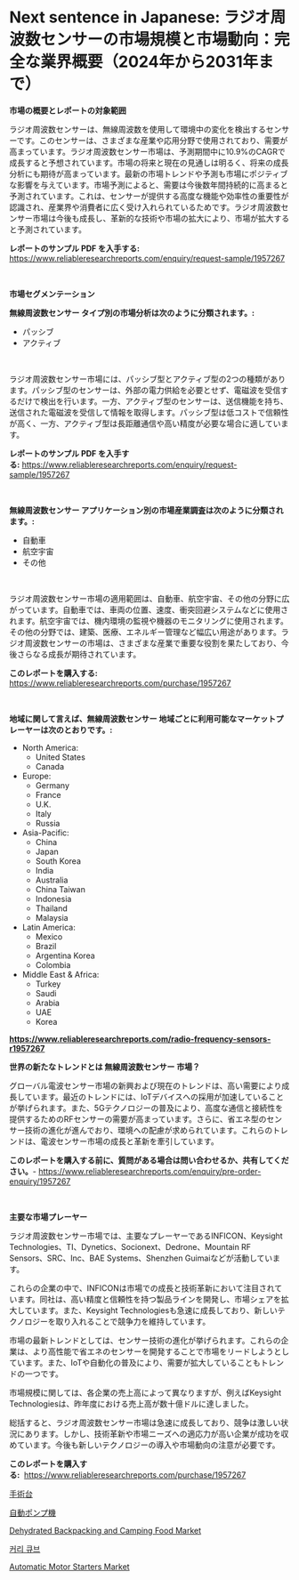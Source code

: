 <p><h1>Next sentence in Japanese:
ラジオ周波数センサーの市場規模と市場動向：完全な業界概要（2024年から2031年まで）</h1></p><p><strong>市場の概要とレポートの対象範囲</strong></p>
<p><p>ラジオ周波数センサーは、無線周波数を使用して環境中の変化を検出するセンサーです。このセンサーは、さまざまな産業や応用分野で使用されており、需要が高まっています。ラジオ周波数センサー市場は、予測期間中に10.9%のCAGRで成長すると予想されています。市場の将来と現在の見通しは明るく、将来の成長分析にも期待が高まっています。最新の市場トレンドや予測も市場にポジティブな影響を与えています。市場予測によると、需要は今後数年間持続的に高まると予測されています。これは、センサーが提供する高度な機能や効率性の重要性が認識され、産業界や消費者に広く受け入れられているためです。ラジオ周波数センサー市場は今後も成長し、革新的な技術や市場の拡大により、市場が拡大すると予測されています。</p></p>
<p><strong>レポートのサンプル PDF を入手する:</strong> <a href="https://www.reliableresearchreports.com/enquiry/request-sample/1957267">https://www.reliableresearchreports.com/enquiry/request-sample/1957267</a></p>
<p>&nbsp;</p>
<p><strong>市場セグメンテーション</strong></p>
<p><strong>無線周波数センサー タイプ別の市場分析は次のように分類されます。:</strong></p>
<p><ul><li>パッシブ</li><li>アクティブ</li></ul></p>
<p>&nbsp;</p>
<p><p>ラジオ周波数センサー市場には、パッシブ型とアクティブ型の2つの種類があります。パッシブ型のセンサーは、外部の電力供給を必要とせず、電磁波を受信するだけで検出を行います。一方、アクティブ型のセンサーは、送信機能を持ち、送信された電磁波を受信して情報を取得します。パッシブ型は低コストで信頼性が高く、一方、アクティブ型は長距離通信や高い精度が必要な場合に適しています。</p></p>
<p><strong>レポートのサンプル PDF を入手する:</strong>&nbsp;<a href="https://www.reliableresearchreports.com/enquiry/request-sample/1957267">https://www.reliableresearchreports.com/enquiry/request-sample/1957267</a></p>
<p>&nbsp;</p>
<p><strong> 無線周波数センサー アプリケーション別の市場産業調査は次のように分類されます。:</strong></p>
<p><ul><li>自動車</li><li>航空宇宙</li><li>その他</li></ul></p>
<p>&nbsp;</p>
<p><p>ラジオ周波数センサー市場の適用範囲は、自動車、航空宇宙、その他の分野に広がっています。自動車では、車両の位置、速度、衝突回避システムなどに使用されます。航空宇宙では、機内環境の監視や機器のモニタリングに使用されます。その他の分野では、建築、医療、エネルギー管理など幅広い用途があります。ラジオ周波数センサーの市場は、さまざまな産業で重要な役割を果たしており、今後さらなる成長が期待されています。</p></p>
<p><strong>このレポートを購入する:</strong>&nbsp; <a href="https://www.reliableresearchreports.com/purchase/1957267">https://www.reliableresearchreports.com/purchase/1957267</a></p>
<p>&nbsp;</p>
<p><strong>地域に関して言えば、無線周波数センサー 地域ごとに利用可能なマーケットプレーヤーは次のとおりです。:</strong></p>
<p><ul>
    <li>
        North America:
        <ul>
            <li>United States</li>
            <li>Canada</li>
        </ul>
    </li>
    <li>
        Europe:
        <ul>
            <li>Germany</li>
            <li>France</li>
            <li>U.K.</li>
            <li>Italy</li>
            <li>Russia</li>
        </ul>
    </li>
    <li>
        Asia-Pacific:
        <ul>
            <li>China</li>
            <li>Japan</li>
            <li>South Korea</li>
            <li>India</li>
            <li>Australia</li>
            <li>China Taiwan</li>
            <li>Indonesia</li>
            <li>Thailand</li>
            <li>Malaysia</li>
        </ul>
    </li>
    <li>
        Latin America:
        <ul>
            <li>Mexico</li>
            <li>Brazil</li>
            <li>Argentina Korea</li>
            <li>Colombia</li>
        </ul>
    </li>
    <li>
        Middle East & Africa:
        <ul>
            <li>Turkey</li>
            <li>Saudi</li>
            <li>Arabia</li>
            <li>UAE</li>
            <li>Korea</li>
        </ul>
    </li>
    </ul></p>
<p><strong><a href="https://www.reliableresearchreports.com/radio-frequency-sensors-r1957267">https://www.reliableresearchreports.com/radio-frequency-sensors-r1957267</a></strong>&nbsp;</p>
<p><strong>世界の新たなトレンドとは 無線周波数センサー 市場？</strong></p>
<p><p>グローバル電波センサー市場の新興および現在のトレンドは、高い需要により成長しています。最近のトレンドには、IoTデバイスへの採用が加速していることが挙げられます。また、5Gテクノロジーの普及により、高度な通信と接続性を提供するためのRFセンサーの需要が高まっています。さらに、省エネ型のセンサー技術の進化が進んでおり、環境への配慮が求められています。これらのトレンドは、電波センサー市場の成長と革新を牽引しています。</p></p>
<p><strong>このレポートを購入する前に、質問がある場合は問い合わせるか、共有してください。</strong>- <a href="https://www.reliableresearchreports.com/enquiry/pre-order-enquiry/1957267">https://www.reliableresearchreports.com/enquiry/pre-order-enquiry/1957267</a></p>
<p>&nbsp;</p>
<p><strong>主要な市場プレーヤー</strong></p>
<p><p>ラジオ周波数センサー市場では、主要なプレーヤーであるINFICON、Keysight Technologies、TI、Dynetics、Socionext、Dedrone、Mountain RF Sensors、SRC、Inc、BAE Systems、Shenzhen Guimaiなどが活動しています。</p><p>これらの企業の中で、INFICONは市場での成長と技術革新において注目されています。同社は、高い精度と信頼性を持つ製品ラインを開発し、市場シェアを拡大しています。また、Keysight Technologiesも急速に成長しており、新しいテクノロジーを取り入れることで競争力を維持しています。</p><p>市場の最新トレンドとしては、センサー技術の進化が挙げられます。これらの企業は、より高性能で省エネのセンサーを開発することで市場をリードしようとしています。また、IoTや自動化の普及により、需要が拡大していることもトレンドの一つです。</p><p>市場規模に関しては、各企業の売上高によって異なりますが、例えばKeysight Technologiesは、昨年度における売上高が数十億ドルに達しました。</p><p>総括すると、ラジオ周波数センサー市場は急速に成長しており、競争は激しい状況にあります。しかし、技術革新や市場ニーズへの適応力が高い企業が成功を収めています。今後も新しいテクノロジーの導入や市場動向の注意が必要です。</p></p>
<p><strong>このレポートを購入する:</strong>&nbsp;&nbsp;<a href="https://www.reliableresearchreports.com/purchase/1957267">https://www.reliableresearchreports.com/purchase/1957267</a></p>
<p><p><a href="https://github.com/zoetazuur/Market-Research-Report-List-1/blob/main/569160119660.md">手術台</a></p><p><a href="https://medium.com/@dylancoleman70/%E8%87%AA%E5%8B%95%E3%83%9D%E3%83%B3%E3%83%97%E6%A9%9F%E5%B8%82%E5%A0%B4-%E7%A8%AE%E9%A1%9E-%E7%94%A8%E9%80%94-%E5%9C%B0%E7%90%86%E3%81%AB%E3%82%88%E3%82%8B%E5%8C%85%E6%8B%AC%E7%9A%84%E3%81%AA%E8%A9%95%E4%BE%A1-003fe81a5745">自動ポンプ機</a></p><p><a href="https://www.linkedin.com/pulse/dehydrated-backpacking-camping-food-market-size-2024-2031-ybghe?trackingId=XHOYzAvHFKkUTtugCu%2BPpA%3D%3D">Dehydrated Backpacking and Camping Food Market</a></p><p><a href="https://medium.com/@mehereenadusoye/%EC%BB%A4%EB%A6%AC-%ED%81%90%EB%B8%8C-%EC%8B%9C%EC%9E%A5%EC%9D%98-%EB%B6%84%EC%84%9D-%EA%B8%80%EB%A1%9C%EB%B2%8C-%EC%82%B0%EC%97%85-%EC%A0%84%EB%A7%9D%EA%B3%BC-%EC%98%88%EC%B8%A1-2024%EB%85%84%EB%B6%80%ED%84%B0-2031%EB%85%84%EA%B9%8C%EC%A7%80-697e359be93e">커리 큐브</a></p><p><a href="https://www.linkedin.com/pulse/automatic-motor-starters-market-size-growth-forecast-from-djnde?trackingId=LfmoiN9JnVUC8Fwy8xObVA%3D%3D">Automatic Motor Starters Market</a></p></p>
